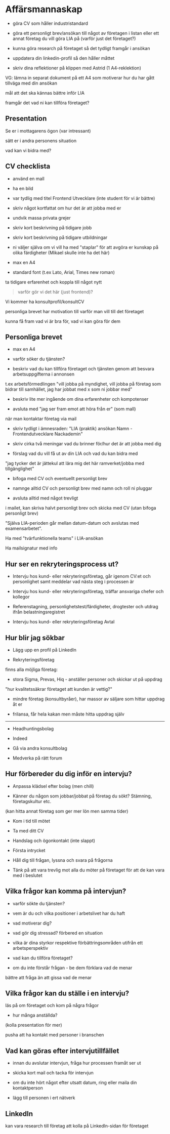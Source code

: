 # Affärsmannaskap

- göra CV som håller industristandard

- göra ett personligt brev/ansökan till något av företagen i listan eller ett annat företag du vill göra LIA på (varför just det företaget?)

- kunna göra research på företaget så det tydligt framgår i ansökan

- uppdatera din linkedin-profil så den håller måttet

- skriv dina reflektioner på klippen med Astrid (1 A4-reklektion)

VG: lämna in separat dokument på ett A4 som motiverar hur du har gått tillväga med din ansökan

mål att det ska kännas bättre inför LIA

framgår det vad ni kan tillföra företaget?

## Presentation

Se er i mottagarens ögon (var intressant)

sätt er i andra personens situation

vad kan vi bidra med?

## CV checklista

- använd en mall

- ha en bild

- var tydlig med titel Frontend Utvecklare (inte student för vi är bättre)

- skriv något kortfattat om hur det är att jobba med er

- undvik massa privata grejer

- skriv kort beskrivning på tidigare jobb

- skriv kort beskrivning på tidigare utbildningar

- ni väljer själva om vi vill ha med "staplar" för att avgöra er kunskap på olika färdigheter (Mikael skulle inte ha det här)

- max en A4

- standard font (t.ex Lato, Arial, Times new roman)

ta tidigare erfarenhet och koppla till något nytt

> varför gör vi det här (just frontend)?

Vi kommer ha konsultprofil/konsultCV

personliga brevet har motivation till varför man vill till det företaget

kunna få fram vad vi är bra för, vad vi kan göra för dem

## Personliga brevet

- max en A4

- varför söker du tjänsten?

- beskriv vad du kan tillföra företaget och tjänsten genom att besvara arbetsuppgifterna i annonsen

t.ex arbetsförmedlingen "vill jobba på myndighet, vill jobba på företag som bidrar till samhället, jag har jobbat med x som ni jobbar med"

- beskriv lite mer ingående om dina erfarenheter och kompotenser

- avsluta med "jag ser fram emot att höra från er" (som mall)

när man kontaktar företag via mail

- skriv tydligt i ämnesraden: "LIA (praktik) ansökan Namn - Frontendutvecklare Nackademin"

- skriv cirka två meningar vad du brinner för/hur det är att jobba med dig

- förslag vad du vill få ut av din LIA och vad du kan bidra med

"jag tycker det är jättekul att lära mig det här ramverket/jobba med tillgänglighet"

- bifoga med CV och eventuellt personligt brev

- namnge alltid CV och personligt brev med namn och roll ni pluggar

- avsluta alltid med något trevligt

i mailet, kan skriva halvt personligt brev och skicka med CV (utan bifoga personligt brev)

"Själva LIA-perioden går mellan datum-datum och avslutas med examensarbetet".

Ha med "tvärfunktionella teams" i LIA-ansökan

Ha mailsignatur med info

## Hur ser en rekryteringsprocess ut?

- Intervju hos kund- eller rekryteringsföretag, går igenom CV:et och personlighet samt meddelar vad nästa steg i processen är

- Intervju hos kund- eller rekryteringsföretag, träffar ansvariga chefer och kollegor

- Referenstagning, personlighetstest/färdigheter, drogtester och utdrag ifrån belastningsregistret

- Intervju hos kund- eller rekryteringsföretag Avtal

## Hur blir jag sökbar

- Lägg upp en profil på LinkedIn

- Rekryteringsföretag

finns alla möjliga företag:

- stora Sigma, Prevas, Hiq - anställer personer och skickar ut på uppdrag

"hur kvalitetssäkrar företaget att kunden är vettig?"

- mindre företag (konsultbyråer), har massor av säljare som hittar uppdrag åt er

- frilansa, får hela kakan men måste hitta uppdrag själv

---

- Headhuntingsbolag

- Indeed

- Gå via andra konsultbolag

- Medverka på rätt forum

## Hur förbereder du dig inför en intervju?

- Anpassa klädsel efter bolag (men chill)

- Känner du någon som jobbar/jobbat på företag du sökt? Stämning, företagskultur etc.

(kan hitta annat företag som ger mer lön men samma tider)

- Kom i tid till mötet

- Ta med ditt CV

- Handslag och ögonkontakt (inte slappt)

- Första intrycket

- Håll dig till frågan, lyssna och svara på frågorna

- Tänk på att vara trevlig mot alla du möter på företaget för att de kan vara med i beslutet

## Vilka frågor kan komma på intervjun?

- varför sökte du tjänsten?

- vem är du och vilka positioner i arbetslivet har du haft

- vad motiverar dig?

- vad gör dig stressad? förbered en situation

- vilka är dina styrkor respektive förbättringsområden utifrån ett arbetsperspektiv

- vad kan du tillföra företaget?

- om du inte förstår frågan - be dem förklara vad de menar

bättre att fråga än att gissa vad de menar

## Vilka frågor kan du ställe i en intervju?

läs på om företaget och kom på några frågor

- hur många anställda?

(kolla presentation för mer)

pusha att ha kontakt med personer i branschen

## Vad kan göras efter intervjutillfället

- innan du avslutar intervjun, fråga hur processen framåt ser ut

- skicka kort mail och tacka för intervjun

- om du inte hört något efter utsatt datum, ring eller maila din kontaktperson

- lägg till personen i ert nätverk

## LinkedIn

kan vara research till företag att kolla på LinkedIn-sidan för företaget

